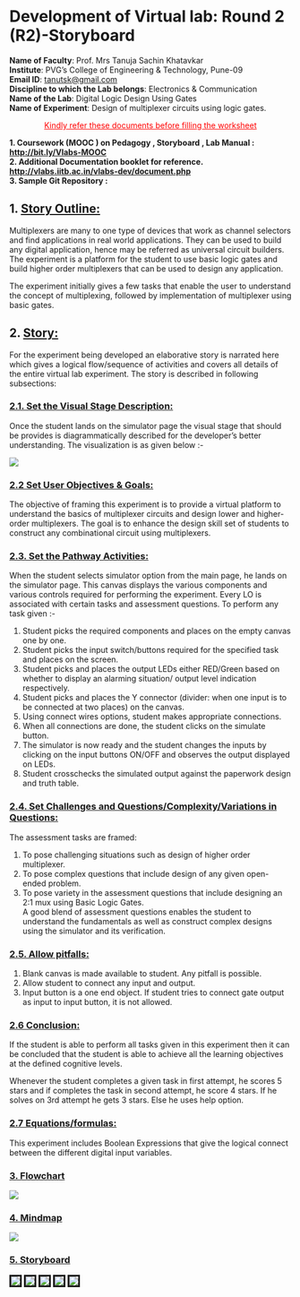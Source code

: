 # Development of Virtual lab: Round 2 (R2)-Storyboard
**Name of Faculty**: Prof. Mrs Tanuja Sachin Khatavkar <br>
**Institute**: PVG’s College of Engineering & Technology, Pune-09 <br>
**Email ID**: tanutsk@gmail.com <br>
**Discipline to which the Lab belongs**: Electronics & Communication <br>
**Name of the Lab**: Digital Logic Design Using Gates <br>
**Name of Experiment**: Design of multiplexer circuits using logic gates.

<p style='text-align: center;'> <span style="color: red"> <span style="text-decoration:underline">Kindly refer these documents before filling the worksheet </span> </p>

**1.	Coursework (MOOC ) on Pedagogy , Storyboard , Lab Manual :  http://bit.ly/Vlabs-MOOC** <br>
**2.	Additional Documentation booklet for reference. http://vlabs.iitb.ac.in/vlabs-dev/document.php** <br>
**3.	Sample Git Repository :**

## 1. <span style="text-decoration:underline"> Story Outline: </span>

Multiplexers are many to one type of devices that work as channel selectors and find applications in real world applications. They can be used to build any digital application, hence may be referred as universal circuit builders. The experiment is a platform for the student to use basic logic gates and build higher order multiplexers that can be used to design any application.

The experiment initially gives a few tasks that enable the user to understand the concept of multiplexing, followed by implementation of multiplexer using basic gates.


## 2. <span style="text-decoration:underline"> Story: </span>
For the experiment being developed an elaborative story is narrated here which gives a logical flow/sequence of activities and covers all details of the entire virtual lab experiment. The story is described in following subsections:

### <span style="text-decoration:underline"> 2.1. Set the Visual Stage Description: </span>
Once the student lands on the simulator page the visual stage that should be provides is diagrammatically described for the developer’s better understanding. The visualization is as given below :-

<img src = "images/Visual stage description.png">

 ### <span style="text-decoration:underline"> 2.2 Set User Objectives & Goals: </span>
The objective of framing this experiment is to provide a virtual platform to understand the basics of multiplexer circuits and design lower and higher-order multiplexers. The goal is to enhance the design skill set of students to construct any combinational circuit using multiplexers.

### <span style="text-decoration:underline"> 2.3. Set the Pathway Activities: </span>
When the student selects simulator option from the main page, he lands on the simulator page. This canvas displays the various components and various controls required for performing the experiment. Every LO is associated with certain tasks and assessment questions.
To perform any task given :-
1. Student picks the required components and places on the empty canvas one by one.
2. Student picks the input switch/buttons required for the specified task and places on the screen.
3. Student picks and places the output LEDs either RED/Green based on whether to display an alarming situation/ output level indication respectively.
4. Student picks and places the Y connector (divider: when one input is to be connected at two places) on the canvas.
5. Using connect wires options, student makes appropriate connections.
6. When all connections are done, the student clicks on the simulate button.
7. The simulator is now ready and the student changes the inputs by clicking on the input buttons ON/OFF and observes the output displayed on LEDs.
8. Student crosschecks the simulated output against the paperwork design and truth table.


### <span style="text-decoration:underline"> 2.4. Set Challenges and Questions/Complexity/Variations in Questions: </span>
The assessment tasks are framed:
1. To pose challenging situations such as design of higher order multiplexer.
2. To pose complex questions that include design of any given open-ended problem.
3. To pose variety in the assessment questions that include designing an 2:1 mux using Basic Logic Gates. <br>
A good blend of assessment questions enables the student to understand the fundamentals as well as construct complex designs using the simulator and its verification.

### <span style="text-decoration:underline"> 2.5. Allow pitfalls: </span>


1. Blank canvas is made available to student. Any pitfall is possible.
2. Allow student to connect any input and output.
3. Input button is a one end object. If student tries to connect gate output as input to input button, it is not allowed.


### <span style="text-decoration:underline"> 2.6 Conclusion: </span>

If the student is able to perform all tasks given in this experiment then it can be concluded that the student is able to achieve all the learning objectives at the defined cognitive levels.

Whenever the student completes a given task in first attempt, he scores 5 stars and if completes the task in second attempt, he score 4 stars. If he solves on 3rd attempt he gets 3 stars. Else he uses help option.


 ### <span style="text-decoration:underline"> 2.7 Equations/formulas:</span>

This experiment includes Boolean Expressions that give the logical connect between the different digital input variables.

### <span style="text-decoration:underline"> 3. Flowchart </span>
<img src="flowchart/Flowchart.jpeg">

### <span style="text-decoration:underline"> 4. Mindmap </span>

<img src ="mindmap/mindmap.jpeg">

### <span style="text-decoration:underline"> 5. Storyboard </span>

<img src ="storyboard/storyboard1.jpg" style="border:solid">
<img src ="storyboard/storyboard2.jpg" style="border:solid">
<img src ="storyboard/storyboard3.jpg" style="border:solid">
<img src ="storyboard/storyboard4.jpg" style="border:solid">
<img src ="storyboard/storyboard5.jpg" style="border:solid">
